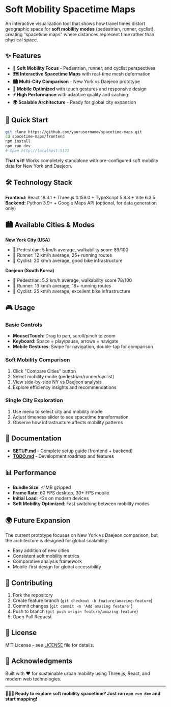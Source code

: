 # Soft Mobility Spacetime Maps

An interactive visualization tool that shows how travel times distort geographic space for **soft mobility modes** (pedestrian, runner, cyclist), creating "spacetime maps" where distances represent time rather than physical space.

## ✨ Features

- **🚶 Soft Mobility Focus** - Pedestrian, runner, and cyclist perspectives
- **🗺️ Interactive Spacetime Maps** with real-time mesh deformation
- **🏙️ Multi-City Comparison** - New York vs Daejeon prototype
- **📱 Mobile Optimized** with touch gestures and responsive design
- **⚡ High Performance** with adaptive quality and caching
- **🌍 Scalable Architecture** - Ready for global city expansion

## 🚀 Quick Start

```bash
git clone https://github.com/yourusername/spacetime-maps.git
cd spacetime-maps/frontend
npm install
npm run dev
# Open http://localhost:5173
```

**That's it!** Works completely standalone with pre-configured soft mobility data for New York and Daejeon.

## 🛠️ Technology Stack

**Frontend:** React 18.3.1 + Three.js 0.159.0 + TypeScript 5.8.3 + Vite 6.3.5  
**Backend:** Python 3.9+ + Google Maps API (optional, for data generation only)

## 🏙️ Available Cities & Modes

**New York City (USA)**

- 🚶 Pedestrian: 5 km/h average, walkability score 89/100
- 🏃 Runner: 12 km/h average, 25+ running routes
- 🚴 Cyclist: 20 km/h average, good bike infrastructure

**Daejeon (South Korea)**

- 🚶 Pedestrian: 5.2 km/h average, walkability score 78/100
- 🏃 Runner: 13 km/h average, 18+ running routes
- 🚴 Cyclist: 25 km/h average, excellent bike infrastructure

## 🎮 Usage

### Basic Controls

- **Mouse/Touch**: Drag to pan, scroll/pinch to zoom
- **Keyboard**: Space = play/pause, arrows = navigate
- **Mobile Gestures**: Swipe for navigation, double-tap for comparison

### Soft Mobility Comparison

1. Click "Compare Cities" button
2. Select mobility mode (pedestrian/runner/cyclist)
3. View side-by-side NY vs Daejeon analysis
4. Explore efficiency insights and recommendations

### Single City Exploration

1. Use menu to select city and mobility mode
2. Adjust timeness slider to see spacetime transformation
3. Observe how infrastructure affects mobility patterns

## 📖 Documentation

- **[SETUP.md](SETUP.md)** - Complete setup guide (frontend + backend)
- **[TODO.md](TODO.md)** - Development roadmap and features

## 📊 Performance

- **Bundle Size**: <1MB gzipped
- **Frame Rate**: 60 FPS desktop, 30+ FPS mobile
- **Initial Load**: <2s on modern devices
- **Soft Mobility Optimized**: Fast switching between mobility modes

## 🌍 Future Expansion

The current prototype focuses on New York vs Daejeon comparison, but the architecture is designed for global scalability:

- Easy addition of new cities
- Consistent soft mobility metrics
- Comparative analysis framework
- Mobile-first design for global accessibility

## 🤝 Contributing

1. Fork the repository
2. Create feature branch (`git checkout -b feature/amazing-feature`)
3. Commit changes (`git commit -m 'Add amazing feature'`)
4. Push to branch (`git push origin feature/amazing-feature`)
5. Open Pull Request

## 📄 License

MIT License - see [LICENSE](LICENSE) file for details.

## 🙏 Acknowledgments

Built with ❤️ for sustainable urban mobility using Three.js, React, and modern web technologies.

---

**🚶🏃🚴 Ready to explore soft mobility spacetime? Just run `npm run dev` and start mapping!**
